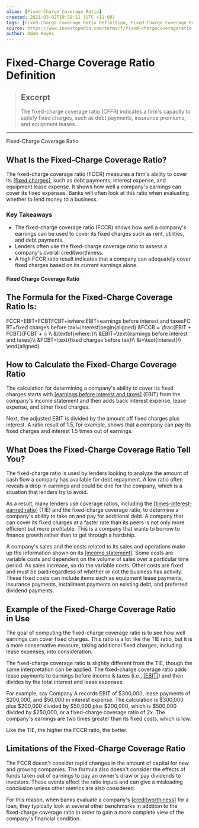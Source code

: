 ```yaml
---
alias: [Fixed-Charge Coverage Ratio]
created: 2021-03-02T19:59:11 (UTC +11:00)
tags: [Fixed-Charge Coverage Ratio Definition, Fixed-Charge Coverage Ratio]
source: https://www.investopedia.com/terms/f/fixed-chargecoverageratio.asp
author: Adam Hayes
---
```


# Fixed-Charge Coverage Ratio Definition

> ## Excerpt
> The fixed-charge coverage ratio (CFFR) indicates a firm's capacity to satisfy fixed charges, such as debt payments, insurance premiums, and equipment leases.

---

Fixed-Charge Coverage Ratio
## What Is the Fixed-Charge Coverage Ratio?

The fixed-charge coverage ratio (FCCR) measures a firm's ability to cover its [[fixed charges]](https://www.investopedia.com/terms/f/fixed-charge.asp), such as debt payments, interest expense, and equipment lease expense. It shows how well a company's earnings can cover its fixed expenses. Banks will often look at this ratio when evaluating whether to lend money to a business.

### Key Takeaways

-   The fixed-charge coverage ratio (FCCR) shows how well a company's earnings can be used to cover its fixed charges such as rent, utilities, and debt payments.
-   Lenders often use the fixed-charge coverage ratio to assess a company's overall creditworthiness.
-   A high FCCR ratio result indicates that a company can adequately cover fixed charges based on its current earnings alone.

#### Fixed Charge Coverage Ratio

## The Formula for the Fixed-Charge Coverage Ratio Is:

FCCR\=EBIT+FCBTFCBT+iwhere:EBIT\=earnings before interest and taxesFCBT\=fixed charges before taxi\=interest\\begin{aligned} &FCCR = \\frac{EBIT + FCBT}{FCBT + i} \\\\ &\\textbf{where:}\\\\ &EBIT=\\text{earnings before interest and taxes}\\\\ &FCBT=\\text{fixed charges before tax}\\\\ &i=\\text{interest}\\\\ \\end{aligned}

## How to Calculate the Fixed-Charge Coverage Ratio

The calculation for determining a company's ability to cover its fixed charges starts with [[earnings before interest and taxes]](https://www.investopedia.com/terms/e/ebit.asp) (EBIT) from the company's income statement and then adds back interest expense, lease expense, and other fixed charges.

Next, the adjusted EBIT is divided by the amount off fixed charges plus interest. A ratio result of 1.5, for example, shows that a company can pay its fixed charges and interest 1.5 times out of earnings.

## What Does the Fixed-Charge Coverage Ratio Tell You?

The fixed-charge ratio is used by lenders looking to analyze the amount of cash flow a company has available for debt repayment. A low ratio often reveals a drop in earnings and could be dire for the company, which is a situation that lenders try to avoid.

As a result, many lenders use coverage ratios, including the [[times-interest-earned ratio]](https://www.investopedia.com/terms/t/tie.asp) (TIE) and the fixed-charge coverage ratio, to determine a company's ability to take on and pay for additional debt. A company that can cover its fixed charges at a faster rate than its peers is not only more efficient but more profitable. This is a company that wants to borrow to finance growth rather than to get through a hardship.

A company's sales and the costs related to its sales and operations make up the information shown on its [[income statement]](https://www.investopedia.com/terms/i/incomestatement.asp). Some costs are variable costs and dependent on the volume of sales over a particular time period. As sales increase, so do the variable costs. Other costs are fixed and must be paid regardless of whether or not the business has activity. These fixed costs can include items such as equipment lease payments, insurance payments, installment payments on existing debt, and preferred dividend payments.

## Example of the Fixed-Charge Coverage Ratio in Use

The goal of computing the fixed-charge coverage ratio is to see how well earnings can cover fixed charges. This ratio is a lot like the TIE ratio, but it is a more conservative measure, taking additional fixed charges, including lease expenses, into consideration.

The fixed-charge coverage ratio is slightly different from the TIE, though the same interpretation can be applied. The fixed-charge coverage ratio adds lease payments to earnings before income & taxes (i.e., [[EBIT]](https://www.investopedia.com/terms/e/ebit.asp)) and then divides by the total interest and lease expenses.

For example, say Company A records EBIT of $300,000, lease payments of $200,000, and $50,000 in interest expense. The calculation is $300,000 plus $200,000 divided by $50,000 plus $200,000, which is $500,000 divided by $250,000, or a fixed-charge coverage ratio of 2x. The company's earnings are two times greater than its fixed costs, which is low.

Like the TIE, the higher the FCCR ratio, the better.

## Limitations of the Fixed-Charge Coverage Ratio

The FCCR doesn't consider rapid changes in the amount of capital for new and growing companies. The formula also doesn't consider the effects of funds taken out of earnings to pay an owner's draw or pay dividends to investors. These events affect the ratio inputs and can give a misleading conclusion unless other metrics are also considered.

For this reason, when banks evaluate a company's [[creditworthiness]](https://www.investopedia.com/terms/c/credit-worthiness.asp) for a loan, they typically look at several other benchmarks in addition to the fixed-charge coverage ratio in order to gain a more complete view of the company's financial condition.
